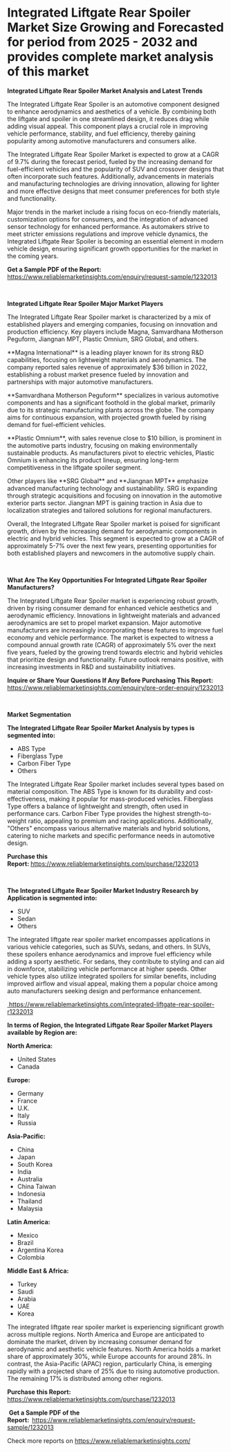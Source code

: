 <p><h1>Integrated Liftgate Rear Spoiler Market Size Growing and Forecasted for period from 2025 - 2032 and provides complete market analysis of this market</h1></p><p><strong>Integrated Liftgate Rear Spoiler Market Analysis and Latest Trends</strong></p>
<p><p>The Integrated Liftgate Rear Spoiler is an automotive component designed to enhance aerodynamics and aesthetics of a vehicle. By combining both the liftgate and spoiler in one streamlined design, it reduces drag while adding visual appeal. This component plays a crucial role in improving vehicle performance, stability, and fuel efficiency, thereby gaining popularity among automotive manufacturers and consumers alike.</p><p>The Integrated Liftgate Rear Spoiler Market is expected to grow at a CAGR of 9.7% during the forecast period, fueled by the increasing demand for fuel-efficient vehicles and the popularity of SUV and crossover designs that often incorporate such features. Additionally, advancements in materials and manufacturing technologies are driving innovation, allowing for lighter and more effective designs that meet consumer preferences for both style and functionality. </p><p>Major trends in the market include a rising focus on eco-friendly materials, customization options for consumers, and the integration of advanced sensor technology for enhanced performance. As automakers strive to meet stricter emissions regulations and improve vehicle dynamics, the Integrated Liftgate Rear Spoiler is becoming an essential element in modern vehicle design, ensuring significant growth opportunities for the market in the coming years.</p></p>
<p><strong>Get a Sample PDF of the Report:&nbsp;</strong> <a href="https://www.reliablemarketinsights.com/enquiry/request-sample/1232013?utm_campaign=2639&utm_medium=2&utm_source=Github&utm_content=ia&utm_term=31032025&utm_id=integrated-liftgate-rear-spoiler">https://www.reliablemarketinsights.com/enquiry/request-sample/1232013</a></p>
<p>&nbsp;</p>
<p><strong>Integrated Liftgate Rear Spoiler Major Market Players</strong></p>
<p><p>The Integrated Liftgate Rear Spoiler market is characterized by a mix of established players and emerging companies, focusing on innovation and production efficiency. Key players include Magna, Samvardhana Motherson Peguform, Jiangnan MPT, Plastic Omnium, SRG Global, and others.</p><p>**Magna International** is a leading player known for its strong R&D capabilities, focusing on lightweight materials and aerodynamics. The company reported sales revenue of approximately $36 billion in 2022, establishing a robust market presence fueled by innovation and partnerships with major automotive manufacturers.</p><p>**Samvardhana Motherson Peguform** specializes in various automotive components and has a significant foothold in the global market, primarily due to its strategic manufacturing plants across the globe. The company aims for continuous expansion, with projected growth fueled by rising demand for fuel-efficient vehicles.</p><p>**Plastic Omnium**, with sales revenue close to $10 billion, is prominent in the automotive parts industry, focusing on making environmentally sustainable products. As manufacturers pivot to electric vehicles, Plastic Omnium is enhancing its product lineup, ensuring long-term competitiveness in the liftgate spoiler segment.</p><p>Other players like **SRG Global** and **Jiangnan MPT** emphasize advanced manufacturing technology and sustainability. SRG is expanding through strategic acquisitions and focusing on innovation in the automotive exterior parts sector. Jiangnan MPT is gaining traction in Asia due to localization strategies and tailored solutions for regional manufacturers.</p><p>Overall, the Integrated Liftgate Rear Spoiler market is poised for significant growth, driven by the increasing demand for aerodynamic components in electric and hybrid vehicles. This segment is expected to grow at a CAGR of approximately 5-7% over the next few years, presenting opportunities for both established players and newcomers in the automotive supply chain.</p></p>
<p>&nbsp;</p>
<p><strong>What Are The Key Opportunities For Integrated Liftgate Rear Spoiler Manufacturers?</strong></p>
<p><p>The Integrated Liftgate Rear Spoiler market is experiencing robust growth, driven by rising consumer demand for enhanced vehicle aesthetics and aerodynamic efficiency. Innovations in lightweight materials and advanced aerodynamics are set to propel market expansion. Major automotive manufacturers are increasingly incorporating these features to improve fuel economy and vehicle performance. The market is expected to witness a compound annual growth rate (CAGR) of approximately 5% over the next five years, fueled by the growing trend towards electric and hybrid vehicles that prioritize design and functionality. Future outlook remains positive, with increasing investments in R&D and sustainability initiatives.</p></p>
<p><strong>Inquire or Share Your Questions If Any Before Purchasing This Report:</strong> <a href="https://www.reliablemarketinsights.com/enquiry/pre-order-enquiry/1232013?utm_campaign=2639&utm_medium=2&utm_source=Github&utm_content=ia&utm_term=31032025&utm_id=integrated-liftgate-rear-spoiler">https://www.reliablemarketinsights.com/enquiry/pre-order-enquiry/1232013</a></p>
<p>&nbsp;</p>
<p><strong>Market Segmentation</strong></p>
<p><strong>The Integrated Liftgate Rear Spoiler Market Analysis by types is segmented into:</strong></p>
<p><ul><li>ABS Type</li><li>Fiberglass Type</li><li>Carbon Fiber Type</li><li>Others</li></ul></p>
<p><p>The Integrated Liftgate Rear Spoiler market includes several types based on material composition. The ABS Type is known for its durability and cost-effectiveness, making it popular for mass-produced vehicles. Fiberglass Type offers a balance of lightweight and strength, often used in performance cars. Carbon Fiber Type provides the highest strength-to-weight ratio, appealing to premium and racing applications. Additionally, "Others" encompass various alternative materials and hybrid solutions, catering to niche markets and specific performance needs in automotive design.</p></p>
<p><strong>Purchase this Report:&nbsp;</strong><a href="https://www.reliablemarketinsights.com/purchase/1232013?utm_campaign=2639&utm_medium=2&utm_source=Github&utm_content=ia&utm_term=31032025&utm_id=integrated-liftgate-rear-spoiler">https://www.reliablemarketinsights.com/purchase/1232013</a></p>
<p>&nbsp;</p>
<p><strong>The Integrated Liftgate Rear Spoiler Market Industry Research by Application is segmented into:</strong></p>
<p><ul><li>SUV</li><li>Sedan</li><li>Others</li></ul></p>
<p><p>The integrated liftgate rear spoiler market encompasses applications in various vehicle categories, such as SUVs, sedans, and others. In SUVs, these spoilers enhance aerodynamics and improve fuel efficiency while adding a sporty aesthetic. For sedans, they contribute to styling and can aid in downforce, stabilizing vehicle performance at higher speeds. Other vehicle types also utilize integrated spoilers for similar benefits, including improved airflow and visual appeal, making them a popular choice among auto manufacturers seeking design and performance enhancement.</p></p>
<p><a href="https://www.reliablemarketinsights.com/integrated-liftgate-rear-spoiler-r1232013?utm_campaign=2639&utm_medium=2&utm_source=Github&utm_content=ia&utm_term=31032025&utm_id=integrated-liftgate-rear-spoiler">&nbsp;https://www.reliablemarketinsights.com/integrated-liftgate-rear-spoiler-r1232013</a></p>
<p><strong>In terms of Region, the Integrated Liftgate Rear Spoiler Market Players available by Region are:</strong></p>
<p>
    <p> <strong> North America: </strong>
        <ul>
            <li>United States</li>
            <li>Canada</li>
        </ul>
        </p> 
    <p> <strong> Europe: </strong>
        <ul>
            <li>Germany</li>
            <li>France</li>
            <li>U.K.</li>
            <li>Italy</li>
            <li>Russia</li>
        </ul>
        </p> 
    <p> <strong> Asia-Pacific: </strong>
        <ul>
            <li>China</li>
            <li>Japan</li>
            <li>South Korea</li>
            <li>India</li>
            <li>Australia</li>
            <li>China Taiwan</li>
            <li>Indonesia</li>
            <li>Thailand</li>
            <li>Malaysia</li>
        </ul>
        </p> 
    <p> <strong> Latin America: </strong>
        <ul>
            <li>Mexico</li>
            <li>Brazil</li>
            <li>Argentina Korea</li>
            <li>Colombia</li>
        </ul>
        </p> 
    <p> <strong> Middle East & Africa: </strong>
        <ul>
            <li>Turkey</li>
            <li>Saudi</li>
            <li>Arabia</li>
            <li>UAE</li>
            <li>Korea</li>
        </ul>
    </p>
    </p>
<p><p>The integrated liftgate rear spoiler market is experiencing significant growth across multiple regions. North America and Europe are anticipated to dominate the market, driven by increasing consumer demand for aerodynamic and aesthetic vehicle features. North America holds a market share of approximately 30%, while Europe accounts for around 28%. In contrast, the Asia-Pacific (APAC) region, particularly China, is emerging rapidly with a projected share of 25% due to rising automotive production. The remaining 17% is distributed among other regions.</p></p>
<p><strong>Purchase this Report: </strong><a href="https://www.reliablemarketinsights.com/purchase/1232013?utm_campaign=2639&utm_medium=2&utm_source=Github&utm_content=ia&utm_term=31032025&utm_id=integrated-liftgate-rear-spoiler">https://www.reliablemarketinsights.com/purchase/1232013</a></p>
<p>&nbsp;<strong>Get a Sample PDF of the Report:&nbsp;&nbsp;</strong><a href="https://www.reliablemarketinsights.com/enquiry/request-sample/1232013?utm_campaign=2639&utm_medium=2&utm_source=Github&utm_content=ia&utm_term=31032025&utm_id=integrated-liftgate-rear-spoiler">https://www.reliablemarketinsights.com/enquiry/request-sample/1232013</a></p>
<p><strong></strong></p>
<p>Check more reports on <a href="https://www.reliablemarketinsights.com/?utm_campaign=2639&utm_medium=2&utm_source=Github&utm_content=ia&utm_term=31032025&utm_id=integrated-liftgate-rear-spoiler">https://www.reliablemarketinsights.com/</a></p>